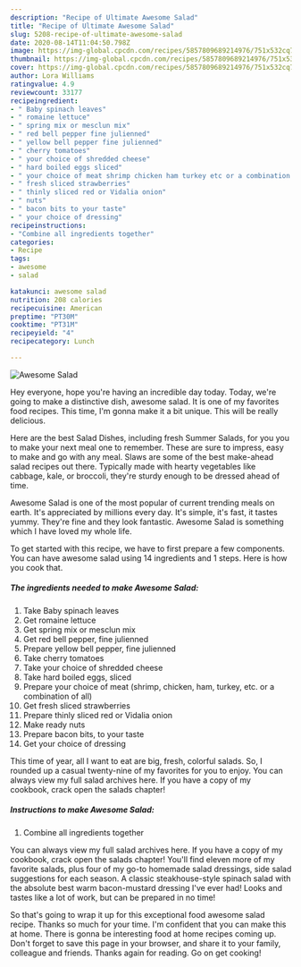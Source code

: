 ```yaml
---
description: "Recipe of Ultimate Awesome Salad"
title: "Recipe of Ultimate Awesome Salad"
slug: 5208-recipe-of-ultimate-awesome-salad
date: 2020-08-14T11:04:50.798Z
image: https://img-global.cpcdn.com/recipes/5857809689214976/751x532cq70/awesome-salad-recipe-main-photo.jpg
thumbnail: https://img-global.cpcdn.com/recipes/5857809689214976/751x532cq70/awesome-salad-recipe-main-photo.jpg
cover: https://img-global.cpcdn.com/recipes/5857809689214976/751x532cq70/awesome-salad-recipe-main-photo.jpg
author: Lora Williams
ratingvalue: 4.9
reviewcount: 33177
recipeingredient:
- " Baby spinach leaves"
- " romaine lettuce"
- " spring mix or mesclun mix"
- " red bell pepper fine julienned"
- " yellow bell pepper fine julienned"
- " cherry tomatoes"
- " your choice of shredded cheese"
- " hard boiled eggs sliced"
- " your choice of meat shrimp chicken ham turkey etc or a combination of all"
- " fresh sliced strawberries"
- " thinly sliced red or Vidalia onion"
- " nuts"
- " bacon bits to your taste"
- " your choice of dressing"
recipeinstructions:
- "Combine all ingredients together"
categories:
- Recipe
tags:
- awesome
- salad

katakunci: awesome salad 
nutrition: 208 calories
recipecuisine: American
preptime: "PT30M"
cooktime: "PT31M"
recipeyield: "4"
recipecategory: Lunch

---
```



![Awesome Salad](https://img-global.cpcdn.com/recipes/5857809689214976/751x532cq70/awesome-salad-recipe-main-photo.jpg)

Hey everyone, hope you're having an incredible day today. Today, we're going to make a distinctive dish, awesome salad. It is one of my favorites food recipes. This time, I'm gonna make it a bit unique. This will be really delicious.

Here are the best Salad Dishes, including fresh Summer Salads, for you you to make your next meal one to remember. These are sure to impress, easy to make and go with any meal. Slaws are some of the best make-ahead salad recipes out there. Typically made with hearty vegetables like cabbage, kale, or broccoli, they&#39;re sturdy enough to be dressed ahead of time.

Awesome Salad is one of the most popular of current trending meals on earth. It's appreciated by millions every day. It's simple, it's fast, it tastes yummy. They're fine and they look fantastic. Awesome Salad is something which I have loved my whole life.


To get started with this recipe, we have to first prepare a few components. You can have awesome salad using 14 ingredients and 1 steps. Here is how you cook that.

<!--inarticleads1-->

##### The ingredients needed to make Awesome Salad:

1. Take  Baby spinach leaves
1. Get  romaine lettuce
1. Get  spring mix or mesclun mix
1. Get  red bell pepper, fine julienned
1. Prepare  yellow bell pepper, fine julienned
1. Take  cherry tomatoes
1. Take  your choice of shredded cheese
1. Take  hard boiled eggs, sliced
1. Prepare  your choice of meat (shrimp, chicken, ham, turkey, etc. or a combination of all)
1. Get  fresh sliced strawberries
1. Prepare  thinly sliced red or Vidalia onion
1. Make ready  nuts
1. Prepare  bacon bits, to your taste
1. Get  your choice of dressing


This time of year, all I want to eat are big, fresh, colorful salads. So, I rounded up a casual twenty-nine of my favorites for you to enjoy. You can always view my full salad archives here. If you have a copy of my cookbook, crack open the salads chapter! 

<!--inarticleads2-->

##### Instructions to make Awesome Salad:

1. Combine all ingredients together


You can always view my full salad archives here. If you have a copy of my cookbook, crack open the salads chapter! You&#39;ll find eleven more of my favorite salads, plus four of my go-to homemade salad dressings, side salad suggestions for each season. A classic steakhouse-style spinach salad with the absolute best warm bacon-mustard dressing I&#39;ve ever had! Looks and tastes like a lot of work, but can be prepared in no time! 

So that's going to wrap it up for this exceptional food awesome salad recipe. Thanks so much for your time. I'm confident that you can make this at home. There is gonna be interesting food at home recipes coming up. Don't forget to save this page in your browser, and share it to your family, colleague and friends. Thanks again for reading. Go on get cooking!
